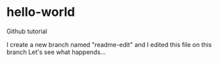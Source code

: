 # hello-world
Github tutorial

I create a new branch named "readme-edit" and I edited this file on this branch
Let's see what happends...
